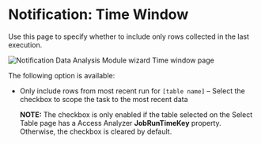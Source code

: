 # Notification: Time Window

Use this page to specify whether to include only rows collected in the last execution.

![Notification Data Analysis Module wizard Time window page](/img/product_docs/accessanalyzer/12.0/admin/analysis/notification/timewindow.webp)

The following option is available:

- Only include rows from most recent run for `[table name]` – Select the checkbox to scope the task
  to the most recent data

    **NOTE:** The checkbox is only enabled if the table selected on the Select Table page has a
    Access Analyzer **JobRunTimeKey** property. Otherwise, the checkbox is cleared by default.

